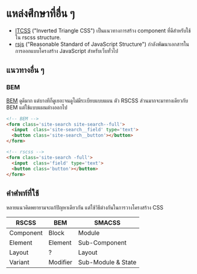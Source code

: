# แหล่งศึกษาที่อื่น ๆ

 * [ITCSS](https://speakerdeck.com/dafed/managing-css-projects-with-itcss#49) ("Inverted Triangle CSS") เป็นแนวทางการสร้าง component ที่ดีสำหรับใช้ใน rscss structure.
 * [rsjs](http://ricostacruz.com/rsjs/) ("Reasonable Standard of JavaScript Structure") กำลังพัฒนาเอกสารในการออกแบบโครงสร้าง JavaScript สำหรับเว็บทั่วไป

แนวทางอื่น ๆ
---------------

### BEM
[BEM] ดูดีมาก แต่บางทีก็ดูเยอะจนดูไม่มีระเบียบแบบแผน ตัว RSCSS ส่วนมากจะมาทางเดียวกับ BEM แต่ใช้แบบแผนต่างออกไป

```html
<!-- BEM -->
<form class='site-search site-search--full'>
  <input  class='site-search__field' type='text'>
  <button class='site-search__button'></button>
</form>
```

```html
<!-- rscss -->
<form class='site-search -full'>
  <input  class='field' type='text'>
  <button class='button'></button>
</form>
```

## คำศํพท์ที่ใช้

หลายแนวคิดพยายามจะแก้ปัญหาเดียวกัน แต่ใช้วิธีต่างกันในการวางโครงสร้าง CSS

| RSCSS     | BEM      | SMACSS        |
| ---       | ---      | ---           |
| Component | Block    | Module        |
| Element   | Element  | Sub-Component |
| Layout    | ?        | Layout        |
| Variant   | Modifier | Sub-Module & State |

[BEM]: http://bem.info/
[Smacss]: https://smacss.com/
